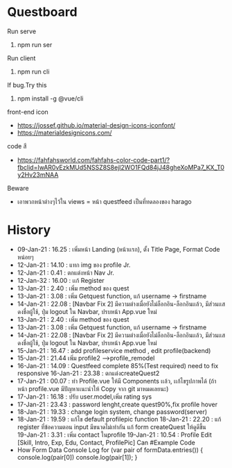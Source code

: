 # Questboard
Run serve
1. npm run ser

Run client
1. npm run cli

If bug.Try this
1. npm install -g @vue/cli

front-end icon
+ https://jossef.github.io/material-design-icons-iconfont/
+ https://materialdesignicons.com/

code สี 
+ https://fahfahsworld.com/fahfahs-color-code-part1/?fbclid=IwAR0vEzkMUd5NSSZ8S8ejl2WO1FQd84jJ48gheXoMPa7_KX_T0y2Hv23mNAA

Beware
- เอาพวกหน้าต่างๆไว้ใน views
= หน้า questfeed เป็นที่ทดลองของ harago

# History
+ 09-Jan-21 : 16.25 : เพิ่มหน้า Landing (หน้าเเรก), ตั้ง Title Page, Format Code หน่อยๆ
+ 12-Jan-21 : 14.10 : แทก img ของ profile Jr.
+ 12-Jan-21 : 0.41  : ตกแต่งหน้า Nav  Jr.
+ 12-Jan-32 : 16.00 : เเก้ Register
+ 13-Jan-21 : 2.40 : เพิ่ม method ของ quest
+ 13-Jan-21 : 3.08 : เพิ่ม Getquest function, แก้ username -> firstname
+ 14-Jan-21 : 22.08 : [Navbar Fix 2] มีความต่างเมื่อยังไม่ล็อกอิน-ล็อกอินเเล้ว, มีส่วนเเสดงชื่อผู้ใช้, ปุ่ม logout ใน Navbar, ปรบหน้า App.vue ใหม่
+ 13-Jan-21 : 2.40  : เพิ่ม method ของ quest
+ 13-Jan-21 : 3.08  : เพิ่ม Getquest function, แก้ username -> firstname
+ 14-Jan-21 : 22.08 : [Navbar Fix 2] มีความต่างเมื่อยังไม่ล็อกอิน-ล็อกอินเเล้ว, มีส่วนเเสดงชื่อผู้ใช้, ปุ่ม logout ใน Navbar, ปรบหน้า App.vue ใหม่
+ 15-Jan-21 : 16.47 : add profileservice method , edit profile(backend)
+ 15-Jan-21 : 21.44 เพิ่ม profile2 -->profile_remodel
+ 16-Jan-21 : 14.09 : Questfeed complete 85%(Test required) need to fix responsive
  16-Jan-21 : 23.38 : ตกแต่งcreateQuest2 
+ 17-Jan-21 : 00.07 : ทำ Profile.vue ให้มี Components เเล้ว, เเก้ไขรูปภาพได้ (ถ้าหน้า profile.vue มีปัญหาเเนะนำให้ Copy จาก git มาหมดเลยนะ)
+ 17-Jan-21 : 16.18 : ปรับ user.model,เพิ่ม rating sys
+ 17-Jan-21 : 23.43 : password lenght,create quest90%,fix profile hover
+ 18-Jan-21 : 19.33 : change login system, change password(server)
+ 18-Jan-21 : 19.59 : แก้ไข default profilepic function
  18-Jan-21 : 22.20 : แก้ register ที่ข้อความตอน input มีขนาดไม่เท่ากัน แก้ form createQuest ให้ดูดีขึ้น   
  19-Jan-21 : 3.31  : เพิ่ม contact ในprofile
  19-Jan-21 : 10.54 : Profile Edit [Skill, Intro, Exp, Edu, Contact, ProfilePic] Can
#Example Code
+ How Form Data Console Log
    for (var pair of formData.entries()) {
	    console.log(pair[0])
      console.log(pair[1]);
    }

